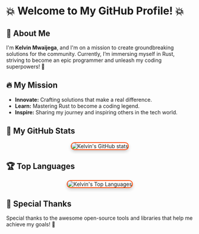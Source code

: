 # 💥 **Welcome to My GitHub Profile!** 💥

## 🌟 About Me

I'm **Kelvin Mwaijega**, and I'm on a mission to create groundbreaking solutions for the community. Currently, I’m immersing myself in Rust, striving to become an epic programmer and unleash my coding superpowers! 🚀

## 🔥 My Mission

- **Innovate:** Crafting solutions that make a real difference.
- **Learn:** Mastering Rust to become a coding legend.
- **Inspire:** Sharing my journey and inspiring others in the tech world.

## 🚀 My GitHub Stats

<div align="center">
  <img src="https://github-readme-stats.vercel.app/api?username=ministerko&show_icons=true&theme=radical" alt="Kelvin's GitHub stats" style="border-radius: 10px; border: 2px solid #ff4500; box-shadow: 0 4px 8px rgba(0,0,0,0.2);">
</div>

## 🏆 Top Languages

<div align="center">
  <img src="https://github-readme-stats.vercel.app/api/top-langs/?username=ministerko&layout=compact" alt="Kelvin's Top Languages" style="border-radius: 10px; border: 2px solid #ff4500; box-shadow: 0 4px 8px rgba(0,0,0,0.2);">
</div>

## 🎨 Special Thanks

Special thanks to the awesome open-source tools and libraries that help me achieve my goals! 🙌

